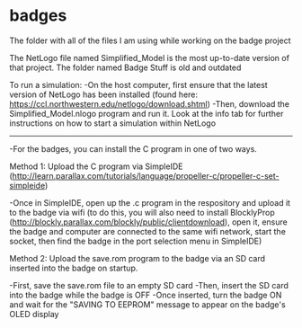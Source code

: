 # badges
The folder with all of the files I am using while working on the badge project

The NetLogo file named Simplified_Model is the most up-to-date version of that project.
The folder named Badge Stuff is old and outdated

To run a simulation:
-On the host computer, first ensure that the latest version of NetLogo has been installed (found here: https://ccl.northwestern.edu/netlogo/download.shtml)
-Then, download the Simplified_Model.nlogo program and run it. Look at the info tab for further instructions on how to start a simulation within NetLogo

--------------------------------------------------------------------------------------
-For the badges, you can install the C program in one of two ways. 

Method 1: Upload the C program via SimpleIDE (http://learn.parallax.com/tutorials/language/propeller-c/propeller-c-set-simpleide)

  -Once in SimpleIDE, open up the .c program in the respository and upload it to the badge via wifi (to do this, you will also need to install BlocklyProp (http://blockly.parallax.com/blockly/public/clientdownload), open it, ensure the badge and computer are connected to the same wifi network, start the socket, then find the badge in the port selection menu in SimpleIDE)
  
Method 2: Upload the save.rom program to the badge via an SD card inserted into the badge on startup. 

  -First, save the save.rom file to an empty SD card
  -Then, insert the SD card into the badge while the badge is OFF
  -Once inserted, turn the badge ON and wait for the "SAVING TO EEPROM" message to appear on the badge's OLED display
  
